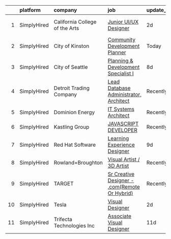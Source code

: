 

|    | platform    | company                        | job                                                                                                                                                        | update_time   | location                |
|---:|:------------|:-------------------------------|:-----------------------------------------------------------------------------------------------------------------------------------------------------------|:--------------|:------------------------|
|  1 | SimplyHired | California College of the Arts | [Junior UI/UX Designer](https://www.simplyhired.com/job/QIdpelASKur1VP-K6JhXvWJ9rZ8wASwnZuLFnP-qdo1-7-dTaQ0lZg?q=visual+architect)                         | 2d            | San Francisco, CA       |
|  2 | SimplyHired | City of Kinston                | [Community Development Planner](https://www.simplyhired.com/job/wuMvPsuabGgn8qTSwvYe6hoGY7_1ml5K9l_MOPTqaOyo03-9tjC_eg?q=visual+architect)                 | Today         | Kinston, NC             |
|  3 | SimplyHired | City of Seattle                | [Planning & Development Specialist I](https://www.simplyhired.com/job/xyEvv49XSicvTxSau0-PqeaVgaFz9WBWUGyrAmYsh4jMlotlN1wlNg?q=visual+architect)           | 8d            | Washington State        |
|  4 | SimplyHired | Detroit Trading Company        | [Lead Database Administrator, Architect](https://www.simplyhired.com/job/drjT3-PxoHfwq3dGiw80IIyeh__Mu5NsJWxKjKTjt_8ZiBPjNwBBDg?q=visual+architect)        | Recently      | Remote                  |
|  5 | SimplyHired | Dominion Energy                | [IT Systems Architect](https://www.simplyhired.com/job/mdgqTarP_6cinTSf1JHVJv8gy3bLnIrqbh_Wpui9Y-lzcNlSw2kFgA?q=visual+architect)                          | Recently      | Richmond, VA            |
|  6 | SimplyHired | Kastling Group                 | [JAVASCRIPT DEVELOPER](https://www.simplyhired.com/job/y7dD_gQYO_o3B0nphVQDTRD8NWw8ScKJ7VgJMjJ3GknanWyB0Fkxng?q=visual+architect)                          | Recently      | Richmond, VA            |
|  7 | SimplyHired | Red Hat Software               | [Learning Experience Designer](https://www.simplyhired.com/job/hAdNZyzBS7cnUMJsBqab8ZPTWlLR0zzLeIMek6hsa_MX8NTAe3nWfQ?q=visual+architect)                  | 9d            | Raleigh, NC +1 location |
|  8 | SimplyHired | Rowland+Broughton              | [Visual Artist / 3D Artist](https://www.simplyhired.com/job/a6jc09FaT-WsTWRX4SZ9r250FnXzzVMgqyOB-q7qjxkVTn6ELeF_Pg?q=visual+architect)                     | Recently      | Denver, CO              |
|  9 | SimplyHired | TARGET                         | [Sr Creative Designer - .com(Remote Or Hybrid)](https://www.simplyhired.com/job/jqxBmXtF44R-uB9MCDWgNxWaiESOoejfUyHhTl2xpVQ3ZWzt0hIazQ?q=visual+architect) | Recently      | Minneapolis, MN         |
| 10 | SimplyHired | Tesla                          | [Visual Designer](https://www.simplyhired.com/job/mgwY63awfF_TwpoNnUTIhRhfRdiv-fhnuiU_Zdl0sLeMAyIywAnZQA?q=visual+architect)                               | 2d            | Hawthorne, CA           |
| 11 | SimplyHired | Trifecta Technologies Inc      | [Associate Visual Designer](https://www.simplyhired.com/job/L43LiQ1Fm-FHAQQPAYsxLz1JT-Y7mGPwd-nHl92u8vRtxgYwKroiWQ?q=visual+architect)                     | 11d           | Allentown, PA           |